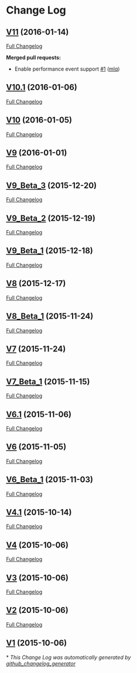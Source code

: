 # Change Log

## [V11](https://github.com/HRTKernel/Hacker_Kernel_SM-G92X/tree/V11) (2016-01-14)
[Full Changelog](https://github.com/HRTKernel/Hacker_Kernel_SM-G92X/compare/V10.1...V11)

**Merged pull requests:**

- Enable performance event support [\#1](https://github.com/HRTKernel/Hacker_Kernel_SM-G92X/pull/1) ([mlq](https://github.com/mlq))

## [V10.1](https://github.com/HRTKernel/Hacker_Kernel_SM-G92X/tree/V10.1) (2016-01-06)
[Full Changelog](https://github.com/HRTKernel/Hacker_Kernel_SM-G92X/compare/V10...V10.1)

## [V10](https://github.com/HRTKernel/Hacker_Kernel_SM-G92X/tree/V10) (2016-01-05)
[Full Changelog](https://github.com/HRTKernel/Hacker_Kernel_SM-G92X/compare/V9...V10)

## [V9](https://github.com/HRTKernel/Hacker_Kernel_SM-G92X/tree/V9) (2016-01-01)
[Full Changelog](https://github.com/HRTKernel/Hacker_Kernel_SM-G92X/compare/V9_Beta_3...V9)

## [V9_Beta_3](https://github.com/HRTKernel/Hacker_Kernel_SM-G92X/tree/V9_Beta_3) (2015-12-20)
[Full Changelog](https://github.com/HRTKernel/Hacker_Kernel_SM-G92X/compare/V9_Beta_2...V9_Beta_3)

## [V9_Beta_2](https://github.com/HRTKernel/Hacker_Kernel_SM-G92X/tree/V9_Beta_2) (2015-12-19)
[Full Changelog](https://github.com/HRTKernel/Hacker_Kernel_SM-G92X/compare/V9_Beta_1...V9_Beta_2)

## [V9_Beta_1](https://github.com/HRTKernel/Hacker_Kernel_SM-G92X/tree/V9_Beta_1) (2015-12-18)
[Full Changelog](https://github.com/HRTKernel/Hacker_Kernel_SM-G92X/compare/V8...V9_Beta_1)

## [V8](https://github.com/HRTKernel/Hacker_Kernel_SM-G92X/tree/V8) (2015-12-17)
[Full Changelog](https://github.com/HRTKernel/Hacker_Kernel_SM-G92X/compare/V8_Beta_1...V8)

## [V8_Beta_1](https://github.com/HRTKernel/Hacker_Kernel_SM-G92X/tree/V8_Beta_1) (2015-11-24)
[Full Changelog](https://github.com/HRTKernel/Hacker_Kernel_SM-G92X/compare/V7...V8_Beta_1)

## [V7](https://github.com/HRTKernel/Hacker_Kernel_SM-G92X/tree/V7) (2015-11-24)
[Full Changelog](https://github.com/HRTKernel/Hacker_Kernel_SM-G92X/compare/V7_Beta_1...V7)

## [V7_Beta_1](https://github.com/HRTKernel/Hacker_Kernel_SM-G92X/tree/V7_Beta_1) (2015-11-15)
[Full Changelog](https://github.com/HRTKernel/Hacker_Kernel_SM-G92X/compare/V6.1...V7_Beta_1)

## [V6.1](https://github.com/HRTKernel/Hacker_Kernel_SM-G92X/tree/V6.1) (2015-11-06)
[Full Changelog](https://github.com/HRTKernel/Hacker_Kernel_SM-G92X/compare/V6...V6.1)

## [V6](https://github.com/HRTKernel/Hacker_Kernel_SM-G92X/tree/V6) (2015-11-05)
[Full Changelog](https://github.com/HRTKernel/Hacker_Kernel_SM-G92X/compare/V6_Beta_1...V6)

## [V6_Beta_1](https://github.com/HRTKernel/Hacker_Kernel_SM-G92X/tree/V6_Beta_1) (2015-11-03)
[Full Changelog](https://github.com/HRTKernel/Hacker_Kernel_SM-G92X/compare/V4.1...V6_Beta_1)

## [V4.1](https://github.com/HRTKernel/Hacker_Kernel_SM-G92X/tree/V4.1) (2015-10-14)
[Full Changelog](https://github.com/HRTKernel/Hacker_Kernel_SM-G92X/compare/V4...V4.1)

## [V4](https://github.com/HRTKernel/Hacker_Kernel_SM-G92X/tree/V4) (2015-10-06)
[Full Changelog](https://github.com/HRTKernel/Hacker_Kernel_SM-G92X/compare/V3...V4)

## [V3](https://github.com/HRTKernel/Hacker_Kernel_SM-G92X/tree/V3) (2015-10-06)
[Full Changelog](https://github.com/HRTKernel/Hacker_Kernel_SM-G92X/compare/V2...V3)

## [V2](https://github.com/HRTKernel/Hacker_Kernel_SM-G92X/tree/V2) (2015-10-06)
[Full Changelog](https://github.com/HRTKernel/Hacker_Kernel_SM-G92X/compare/V1...V2)

## [V1](https://github.com/HRTKernel/Hacker_Kernel_SM-G92X/tree/V1) (2015-10-06)


\* *This Change Log was automatically generated by [github_changelog_generator](https://github.com/skywinder/Github-Changelog-Generator)*